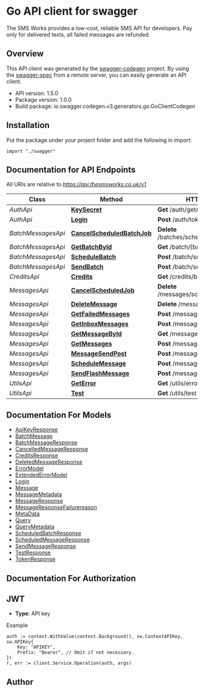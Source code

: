 # Go API client for swagger

The SMS Works provides a low-cost, reliable SMS API for developers. Pay only for delivered texts, all failed messages are refunded.

## Overview
This API client was generated by the [swagger-codegen](https://github.com/swagger-api/swagger-codegen) project.  By using the [swagger-spec](https://github.com/swagger-api/swagger-spec) from a remote server, you can easily generate an API client.

- API version: 1.5.0
- Package version: 1.0.0
- Build package: io.swagger.codegen.v3.generators.go.GoClientCodegen

## Installation
Put the package under your project folder and add the following in import:
```golang
import "./swagger"
```

## Documentation for API Endpoints

All URIs are relative to *https://api.thesmsworks.co.uk/v1*

Class | Method | HTTP request | Description
------------ | ------------- | ------------- | -------------
*AuthApi* | [**KeySecret**](docs/AuthApi.md#keysecret) | **Get** /auth/getApiKey | 
*AuthApi* | [**Login**](docs/AuthApi.md#login) | **Post** /auth/token | 
*BatchMessagesApi* | [**CancelScheduledBatchJob**](docs/BatchMessagesApi.md#cancelscheduledbatchjob) | **Delete** /batches/schedule/{batchid} | 
*BatchMessagesApi* | [**GetBatchById**](docs/BatchMessagesApi.md#getbatchbyid) | **Get** /batch/{batchid} | 
*BatchMessagesApi* | [**ScheduleBatch**](docs/BatchMessagesApi.md#schedulebatch) | **Post** /batch/schedule | 
*BatchMessagesApi* | [**SendBatch**](docs/BatchMessagesApi.md#sendbatch) | **Post** /batch/send | 
*CreditsApi* | [**Credits**](docs/CreditsApi.md#credits) | **Get** /credits/balance | 
*MessagesApi* | [**CancelScheduledJob**](docs/MessagesApi.md#cancelscheduledjob) | **Delete** /messages/schedule/{messageid} | 
*MessagesApi* | [**DeleteMessage**](docs/MessagesApi.md#deletemessage) | **Delete** /messages/{messageid} | 
*MessagesApi* | [**GetFailedMessages**](docs/MessagesApi.md#getfailedmessages) | **Post** /messages/failed | 
*MessagesApi* | [**GetInboxMessages**](docs/MessagesApi.md#getinboxmessages) | **Post** /messages/inbox | 
*MessagesApi* | [**GetMessageById**](docs/MessagesApi.md#getmessagebyid) | **Get** /messages/{messageid} | 
*MessagesApi* | [**GetMessages**](docs/MessagesApi.md#getmessages) | **Post** /messages | 
*MessagesApi* | [**MessageSendPost**](docs/MessagesApi.md#messagesendpost) | **Post** /message/send | 
*MessagesApi* | [**ScheduleMessage**](docs/MessagesApi.md#schedulemessage) | **Post** /message/schedule | 
*MessagesApi* | [**SendFlashMessage**](docs/MessagesApi.md#sendflashmessage) | **Post** /message/flash | 
*UtilsApi* | [**GetError**](docs/UtilsApi.md#geterror) | **Get** /utils/errors/{errorcode} | 
*UtilsApi* | [**Test**](docs/UtilsApi.md#test) | **Get** /utils/test | 

## Documentation For Models

 - [ApiKeyResponse](docs/ApiKeyResponse.md)
 - [BatchMessage](docs/BatchMessage.md)
 - [BatchMessageResponse](docs/BatchMessageResponse.md)
 - [CancelledMessageResponse](docs/CancelledMessageResponse.md)
 - [CreditsResponse](docs/CreditsResponse.md)
 - [DeletedMessageResponse](docs/DeletedMessageResponse.md)
 - [ErrorModel](docs/ErrorModel.md)
 - [ExtendedErrorModel](docs/ExtendedErrorModel.md)
 - [Login](docs/Login.md)
 - [Message](docs/Message.md)
 - [MessageMetadata](docs/MessageMetadata.md)
 - [MessageResponse](docs/MessageResponse.md)
 - [MessageResponseFailurereason](docs/MessageResponseFailurereason.md)
 - [MetaData](docs/MetaData.md)
 - [Query](docs/Query.md)
 - [QueryMetadata](docs/QueryMetadata.md)
 - [ScheduledBatchResponse](docs/ScheduledBatchResponse.md)
 - [ScheduledMessageResponse](docs/ScheduledMessageResponse.md)
 - [SendMessageResponse](docs/SendMessageResponse.md)
 - [TestResponse](docs/TestResponse.md)
 - [TokenResponse](docs/TokenResponse.md)

## Documentation For Authorization

## JWT
- **Type**: API key 

Example
```golang
auth := context.WithValue(context.Background(), sw.ContextAPIKey, sw.APIKey{
	Key: "APIKEY",
	Prefix: "Bearer", // Omit if not necessary.
})
r, err := client.Service.Operation(auth, args)
```

## Author


